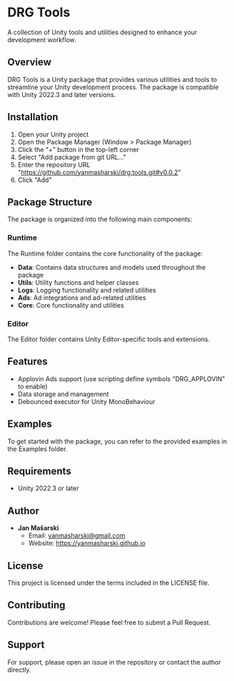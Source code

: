 # DRG Tools

A collection of Unity tools and utilities designed to enhance your development workflow.

## Overview

DRG Tools is a Unity package that provides various utilities and tools to streamline your Unity development process. The package is compatible with Unity 2022.3 and later versions.

## Installation

1. Open your Unity project
2. Open the Package Manager (Window > Package Manager)
3. Click the "+" button in the top-left corner
4. Select "Add package from git URL..."
5. Enter the repository URL "https://github.com/yanmasharski/drg.tools.git#v0.0.2"
6. Click "Add"

## Package Structure

The package is organized into the following main components:

### Runtime

The Runtime folder contains the core functionality of the package:

- **Data**: Contains data structures and models used throughout the package
- **Utils**: Utility functions and helper classes
- **Logs**: Logging functionality and related utilities
- **Ads**: Ad integrations and ad-related utilities
- **Core**: Core functionality and utilities

### Editor

The Editor folder contains Unity Editor-specific tools and extensions.

## Features

- Applovin Ads support (use scripting define symbols "DRG_APPLOVIN" to enable)
- Data storage and management
- Debounced executor for Unity MonoBehaviour

## Examples

To get started with the package, you can refer to the provided examples in the Examples folder.

## Requirements

- Unity 2022.3 or later

## Author

- **Jan Mašarski**
  - Email: yanmasharski@gmail.com
  - Website: https://yanmasharski.github.io

## License

This project is licensed under the terms included in the LICENSE file.

## Contributing

Contributions are welcome! Please feel free to submit a Pull Request.

## Support

For support, please open an issue in the repository or contact the author directly.
